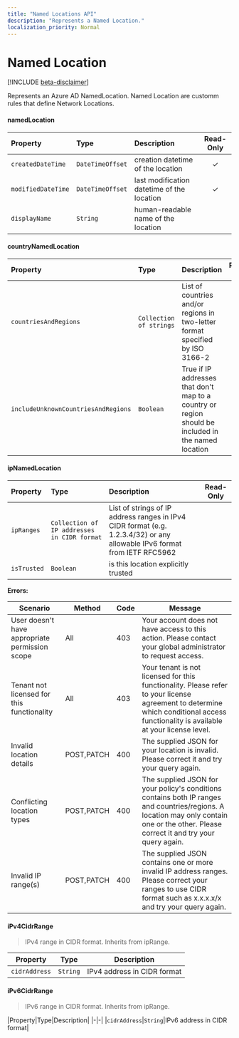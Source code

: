 ```yaml
---
title: "Named Locations API"
description: "Represents a Named Location."
localization_priority: Normal
---
```


# Named Location 

[!INCLUDE [beta-disclaimer](../../includes/beta-disclaimer.md)]

Represents an Azure AD NamedLocation. Named Location are customm rules that define Network Locations.


#### namedLocation

| Property   | Type|Description|Read-Only|
|:---------------|:--------|:----------|:-------:|
|`createdDateTime`|`DateTimeOffset` | creation datetime of the location |✓|
|`modifiedDateTime`|`DateTimeOffset` | last modification datetime of the location |✓|
|`displayName`|`String`| human-readable name of the location ||

#### countryNamedLocation

| Property   | Type|Description|Read-Only|
|:---------------|:--------|:----------|:-------:|
|`countriesAndRegions`|`Collection of strings`| List of countries and/or regions in two-letter format specified by ISO 3166-2||
|`includeUnknownCountriesAndRegions`|`Boolean`| True if IP addresses that don't map to a country or region should be included in the named location||

#### ipNamedLocation

| Property   | Type|Description|Read-Only|
|:---------------|:--------|:----------|:-------:|
|`ipRanges`|`Collection of IP addresses in CIDR format`| List of strings of IP address ranges in IPv4 CIDR format (e.g. 1.2.3.4/32) or any allowable IPv6 format from IETF RFC5962||
|`isTrusted`|`Boolean`| is this location explicitly trusted||


**Errors:**

|Scenario|Method|Code|Message|
|--------|------|----|-------|
|User doesn't have appropriate permission scope|All|403|Your account does not have access to this action. Please contact your global administrator to request access.|
|Tenant not licensed for this functionality|All|403|Your tenant is not licensed for this functionality. Please refer to your license agreement to determine which conditional access functionality is available at your license level.|
|Invalid location details|POST,PATCH|400|The supplied JSON for your location is invalid. Please correct it and try your query again.|
|Conflicting location types|POST,PATCH|400|The supplied JSON for your policy's conditions contains both IP ranges and countries/regions. A location may only contain one or the other. Please correct it and try your query again.|
|Invalid IP range(s)|POST,PATCH|400|The supplied JSON contains one or more invalid IP address ranges. Please correct your ranges to use CIDR format such as x.x.x.x/x and try your query again.|





#### iPv4CidrRange

> IPv4 range in CIDR format. Inherits from ipRange.

|Property|Type|Description|
|-|-|-|
|`cidrAddress`|`String`|IPv4 address in CIDR format|

#### iPv6CidrRange

> IPv6 range in CIDR format. Inherits from ipRange.

|Property|Type|Description|
|-|-|
|`cidrAddress`|`String`|IPv6 address in CIDR format|
